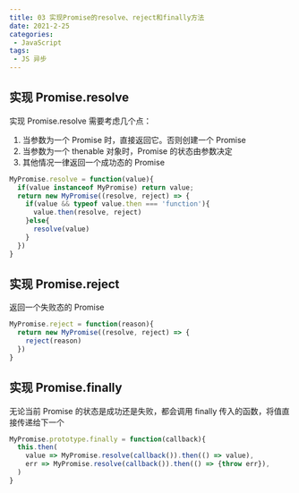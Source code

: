 ```yaml
---
title: 03 实现Promise的resolve、reject和finally方法
date: 2021-2-25
categories:
 - JavaScript
tags:
 - JS 异步
---
```




## 实现 Promise.resolve

实现 Promise.resolve 需要考虑几个点：

1. 当参数为一个 Promise 时，直接返回它。否则创建一个 Promise
2. 当参数为一个 thenable 对象时，Promise 的状态由参数决定
3. 其他情况一律返回一个成功态的 Promise

```js
MyPromise.resolve = function(value){
  if(value instanceof MyPromise) return value;
  return new MyPromise((resolve, reject) => {
    if(value && typeof value.then === 'function'){
      value.then(resolve, reject)
    }else{
      resolve(value)
    }
  })
}
```



## 实现 Promise.reject

返回一个失败态的 Promise

```js
MyPromise.reject = function(reason){
  return new MyPromise((resolve, reject) => {
    reject(reason)
  })
}
```



## 实现 Promise.finally

无论当前 Promise 的状态是成功还是失败，都会调用 finally 传入的函数，将值直接传递给下一个

```js
MyPromise.prototype.finally = function(callback){
  this.then(
    value => MyPromise.resolve(callback()).then(() => value),
    err => MyPromise.resolve(callback()).then(() => {throw err}),
  )
}
```

